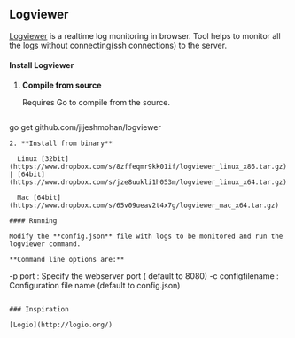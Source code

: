 ## Logviewer

[Logviewer](http://jijeshmohan.github.io/logviewer) is a realtime log monitoring in browser. Tool helps to monitor all the logs without connecting(ssh connections) to the server.


#### Install Logviewer

1. **Compile from source**
	
    Requires Go to compile from the source. 
    
    ```
go get github.com/jijeshmohan/logviewer
```
2. **Install from binary**

  Linux [32bit](https://www.dropbox.com/s/8zffeqmr9kk01if/logviewer_linux_x86.tar.gz) | [64bit](https://www.dropbox.com/s/jze8uukli1h053m/logviewer_linux_x64.tar.gz)
  
  Mac [64bit](https://www.dropbox.com/s/65v09ueav2t4x7g/logviewer_mac_x64.tar.gz)

#### Running

Modify the **config.json** file with logs to be monitored and run the logviewer command.

**Command line options are:**

```
-p port 				: Specify the webserver port ( default to 8080)
-c configfilename 	    : Configuration file name (default to config.json)
```

### Inspiration 

[Logio](http://logio.org/)
